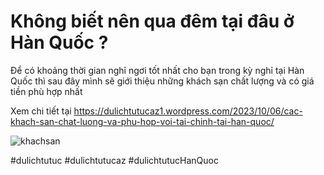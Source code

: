 # Không biết nên qua đêm tại đâu ở Hàn Quốc ?
Để có khoảng thời gian nghỉ ngơi tốt nhất cho bạn trong kỳ nghỉ tại Hàn Quốc thì sau đây mình sẽ giới thiệu những khách sạn chất lượng và có giá tiền phù hợp nhất

Xem chi tiết tại
https://dulichtutucaz1.wordpress.com/2023/10/06/cac-khach-san-chat-luong-va-phu-hop-voi-tai-chinh-tai-han-quoc/

![khachsan](https://github.com/Dulichtutucaz/KhachSanTotNhatHanQuoc/assets/147737894/e0b7b5f4-2388-4426-a36e-3b251e187937)

#dulichtutuc #dulichtutucaz #dulichtutucHanQuoc
